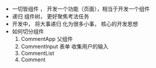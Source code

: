 - 一切皆组件 ， 开发一个功能（页面），相当于开发一个组件
- 递归   组件树， 更好聚焦考法任务
- 开发中，  将大事递归 化为很多小事， 核心的开发思想
- 如何切分组件
    1. CommentApp   父组件
    2. CommentInput  表单  收集用户的输入
    3. CommentList   
    4. Comment
    

